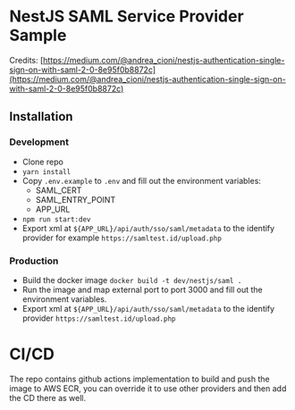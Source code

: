 # NestJS SAML Service Provider Sample

Credits: [https://medium.com/@andrea_cioni/nestjs-authentication-single-sign-on-with-saml-2-0-8e95f0b8872c](https://medium.com/@andrea_cioni/nestjs-authentication-single-sign-on-with-saml-2-0-8e95f0b8872c)

## Installation

### Development
- Clone repo
- `yarn install`
- Copy `.env.example` to `.env` and fill out the environment variables:
	- SAML_CERT
	- SAML_ENTRY_POINT
	- APP_URL
- `npm run start:dev`
- Export xml at `${APP_URL}/api/auth/sso/saml/metadata` to the identify provider for example `https://samltest.id/upload.php`
### Production
- Build the docker image `docker build -t dev/nestjs/saml .`
- Run the image and map external port to port 3000 and fill out the environment variables.
- Export xml at `${APP_URL}/api/auth/sso/saml/metadata` to the identify provider `https://samltest.id/upload.php`


# CI/CD
The repo contains github actions implementation to build and push the image to AWS ECR, you can override it to use other providers and then add the CD there as well.

